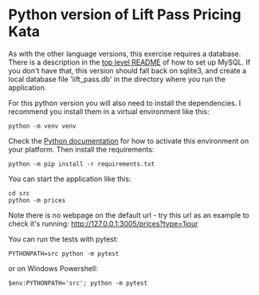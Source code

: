 # Python version of Lift Pass Pricing Kata

As with the other language versions, this exercise requires a database. There is a description in the [top level README](../README.md) of how to set up MySQL. If you don't have that, this version should fall back on sqlite3, and create a local database file 'lift_pass.db' in the directory where you run the application.

For this python version you will also need to install the dependencies. I recommend you install them in a virtual environment like this:

    python -m venv venv

Check the [Python documentation](https://docs.python.org/3/library/venv.html) for how to activate this environment on your platform. Then install the requirements:

    python -m pip install -r requirements.txt

You can start the application like this:

    cd src 
    python -m prices

Note there is no webpage on the default url - try this url as an example to check it's running: http://127.0.0.1:3005/prices?type=1jour

You can run the tests with pytest:

    PYTHONPATH=src python -m pytest

or on Windows Powershell:

    $env:PYTHONPATH='src'; python -m pytest


